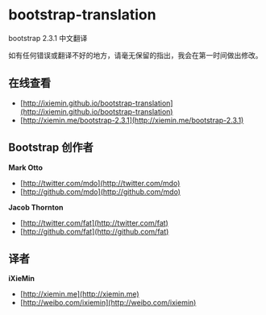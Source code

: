bootstrap-translation
=====================

bootstrap 2.3.1 中文翻译

如有任何错误或翻译不好的地方，请毫无保留的指出，我会在第一时间做出修改。

## 在线查看

+ [http://ixiemin.github.io/bootstrap-translation](http://ixiemin.github.io/bootstrap-translation)
+ [http://xiemin.me/bootstrap-2.3.1](http://xiemin.me/bootstrap-2.3.1)


## Bootstrap 创作者

**Mark Otto**

+ [http://twitter.com/mdo](http://twitter.com/mdo)
+ [http://github.com/mdo](http://github.com/mdo)

**Jacob Thornton**

+ [http://twitter.com/fat](http://twitter.com/fat)
+ [http://github.com/fat](http://github.com/fat)

## 译者

**iXieMin**

+ [http://xiemin.me](http://xiemin.me)
+ [http://weibo.com/ixiemin](http://weibo.com/ixiemin)
